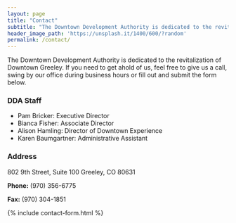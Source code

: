 ```yaml
---
layout: page
title: "Contact"
subtitle: "The Downtown Development Authority is dedicated to the revitalization of Downtown Greeley. If you need to get ahold of us, feel free to give us a call, swing by our office during business hours or fill out and submit the form below."
header_image_path: 'https://unsplash.it/1400/600/?random' 
permalink: /contact/
---
```


The Downtown Development Authority is dedicated to the revitalization of Downtown Greeley. If you need to get ahold of us, feel free to give us a call, swing by our office during business hours or fill out and submit the form below.

### DDA Staff
- Pam Bricker: Executive Director
- Bianca Fisher: Associate Director
- Alison Hamling: Director of Downtown Experience
- Karen Baumgartner: Administrative Assistant

### Address
802 9th Street, Suite 100
Greeley, CO 80631

**Phone:** (970) 356-6775

**Fax:** (970) 304-1851

{% include contact-form.html %}